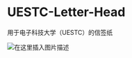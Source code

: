 # UESTC-Letter-Head
用于电子科技大学（UESTC）的信签纸

![在这里插入图片描述](https://img-blog.csdnimg.cn/20200322223645873.png?x-oss-process=image/watermark,type_ZmFuZ3poZW5naGVpdGk,shadow_10,text_aHR0cHM6Ly9ibG9nLmNzZG4ubmV0L0xlWU9VTkdFUg==,size_16,color_FFFFFF,t_70)
